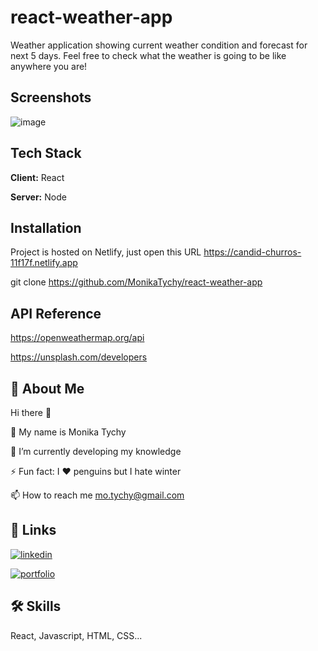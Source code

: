 
# react-weather-app

Weather application showing current weather condition and forecast for next 5 days. Feel free to check what the weather is going to be like anywhere you are!

## Screenshots

![image](https://user-images.githubusercontent.com/104169534/179399246-987972dc-ae39-471a-bb6d-a4e02f9c3849.png)


## Tech Stack

**Client:** React

**Server:** Node


## Installation
Project is hosted on Netlify, just open this URL https://candid-churros-11f17f.netlify.app 

git clone https://github.com/MonikaTychy/react-weather-app
    
## API Reference

https://openweathermap.org/api

https://unsplash.com/developers

## 🚀 About Me
Hi there 👋

👩 My name is Monika Tychy

🔭 I’m currently developing my knowledge

⚡ Fun fact: I ❤️ penguins but I hate winter

📫 How to reach me mo.tychy@gmail.com


## 🔗 Links
[![linkedin](https://img.shields.io/badge/linkedin-0A66C2?style=for-the-badge&logo=linkedin&logoColor=white)](https://www.linkedin.com/in/monika-tychy-60215582)

[![portfolio](https://img.shields.io/badge/my_portfolio-000?style=for-the-badge&logo=ko-fi&logoColor=white)](https://delightful-strudel-30fdf7.netlify.app)



## 🛠 Skills
React, Javascript, HTML, CSS...

